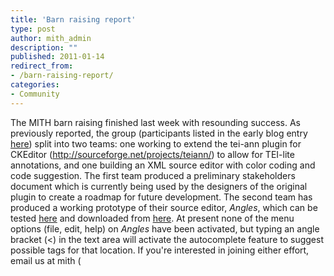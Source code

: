 ```yaml
---
title: 'Barn raising report'
type: post
author: mith_admin
description: ""
published: 2011-01-14
redirect_from: 
- /barn-raising-report/
categories:
- Community
---
```

The MITH barn raising finished last week with resounding success. As previously reported, the group (participants listed in the early blog entry [here](http://mith.umd.edu/mith-barn-raising-continues/)) split into two teams: one working to extend the tei-ann plugin for CKEditor (http://sourceforge.net/projects/teiann/) to allow for TEI-lite annotations, and one building an XML source editor with color coding and code suggestion. The first team produced a preliminary stakeholders document which is currently being used by the designers of the original plugin to create a roadmap for future development. The second team has produced a working prototype of their source editor, _Angles_, which can be tested [here](http://web.archive.org/web/20111121222306/http://mith.umd.edu/staff/dreside/RaiseXML/) and downloaded from [here](https://github.com/dougreside/RaiseXML). At present none of the menu options (file, edit, help) on _Angles_ have been activated, but typing an angle bracket (&lt;) in the text area will activate the autocomplete feature to suggest possible tags for that location. If you're interested in joining either effort, email us at mith (
